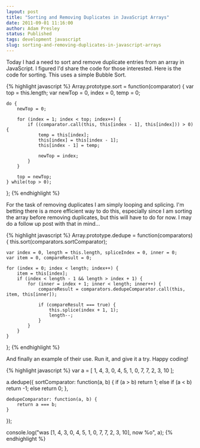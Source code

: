 ```yaml
---
layout: post
title: "Sorting and Removing Duplicates in JavaScript Arrays"
date: 2011-09-01 11:16:00
author: Adam Presley
status: Published
tags: development javascript
slug: sorting-and-removing-duplicates-in-javascript-arrays
---
```


Today I had a need to sort and remove duplicate entries from an array in
JavaScript. I figured I'd share the code for those interested. Here is
the code for sorting. This uses a simple Bubble Sort.

{% highlight javascript %}
Array.prototype.sort = function(comparator) {
	var top = this.length;
	var newTop = 0, index = 0, temp = 0;

	do {
		newTop = 0;

		for (index = 1; index < top; index++) {
			if ((comparator.call(this, this[index - 1], this[index])) > 0) {
				temp = this[index];
				this[index] = this[index - 1];
				this[index - 1] = temp;

				newTop = index;
			}
		}

		top = newTop;
	} while(top > 0);
};
{% endhighlight %}

For the task of removing duplicates I am simply looping and splicing.
I'm betting there is a more efficient way to do this, especially since I
am sorting the array before removing duplicates, but this will have to
do for now. I may do a follow up post with that in mind...

{% highlight javascript %}
Array.prototype.dedupe = function(comparators) {
	this.sort(comparators.sortComparator);

	var index = 0, length = this.length, spliceIndex = 0, inner = 0;
	var item = 0, compareResult = 0;

	for (index = 0; index < length; index++) {
		item = this[index];
		if (index < length - 1 && length > index + 1) {
			for (inner = index + 1; inner < length; inner++) {
				compareResult = comparators.dedupeComparator.call(this, item, this[inner]);

				if (compareResult === true) {
					this.splice(index + 1, 1);
					length--;
				}
			}
		}
	}
};
{% endhighlight %}

And finally an example of their use. Run it, and give it a try. Happy
coding!

{% highlight javascript %}
var a = [
	1, 4, 3, 0, 4, 5, 1, 0, 7, 7, 2, 3, 10
];

a.dedupe({
	sortComparator: function(a, b) {
		if (a > b)
			return 1;
		else if (a < b)
			return -1;
		else
			return 0;
	},

	dedupeComparator: function(a, b) {
		return a === b;
	}
});

console.log("was [1, 4, 3, 0, 4, 5, 1, 0, 7, 7, 2, 3, 10], now %o", a);
{% endhighlight %}
